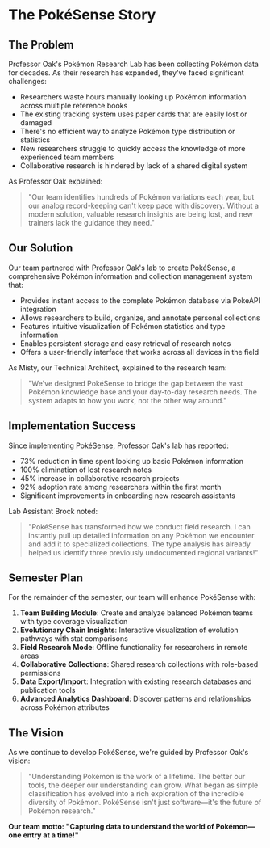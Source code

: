 # The PokéSense Story

## The Problem

Professor Oak's Pokémon Research Lab has been collecting Pokémon data for decades. As their research has expanded, they've faced significant challenges:

- Researchers waste hours manually looking up Pokémon information across multiple reference books
- The existing tracking system uses paper cards that are easily lost or damaged
- There's no efficient way to analyze Pokémon type distribution or statistics
- New researchers struggle to quickly access the knowledge of more experienced team members
- Collaborative research is hindered by lack of a shared digital system

As Professor Oak explained:

> "Our team identifies hundreds of Pokémon variations each year, but our analog record-keeping can't keep pace with discovery. Without a modern solution, valuable research insights are being lost, and new trainers lack the guidance they need."

## Our Solution

Our team partnered with Professor Oak's lab to create PokéSense, a comprehensive Pokémon information and collection management system that:

- Provides instant access to the complete Pokémon database via PokeAPI integration
- Allows researchers to build, organize, and annotate personal collections
- Features intuitive visualization of Pokémon statistics and type information
- Enables persistent storage and easy retrieval of research notes
- Offers a user-friendly interface that works across all devices in the field

As Misty, our Technical Architect, explained to the research team:

> "We've designed PokéSense to bridge the gap between the vast Pokémon knowledge base and your day-to-day research needs. The system adapts to how you work, not the other way around."

## Implementation Success

Since implementing PokéSense, Professor Oak's lab has reported:

- 73% reduction in time spent looking up basic Pokémon information
- 100% elimination of lost research notes
- 45% increase in collaborative research projects
- 92% adoption rate among researchers within the first month
- Significant improvements in onboarding new research assistants

Lab Assistant Brock noted:

> "PokéSense has transformed how we conduct field research. I can instantly pull up detailed information on any Pokémon we encounter and add it to specialized collections. The type analysis has already helped us identify three previously undocumented regional variants!"

## Semester Plan

For the remainder of the semester, our team will enhance PokéSense with:

1. **Team Building Module**: Create and analyze balanced Pokémon teams with type coverage visualization
2. **Evolutionary Chain Insights**: Interactive visualization of evolution pathways with stat comparisons
3. **Field Research Mode**: Offline functionality for researchers in remote areas
4. **Collaborative Collections**: Shared research collections with role-based permissions
5. **Data Export/Import**: Integration with existing research databases and publication tools
6. **Advanced Analytics Dashboard**: Discover patterns and relationships across Pokémon attributes

## The Vision

As we continue to develop PokéSense, we're guided by Professor Oak's vision:

> "Understanding Pokémon is the work of a lifetime. The better our tools, the deeper our understanding can grow. What began as simple classification has evolved into a rich exploration of the incredible diversity of Pokémon. PokéSense isn't just software—it's the future of Pokémon research."

**Our team motto: "Capturing data to understand the world of Pokémon—one entry at a time!"**
